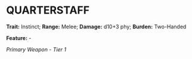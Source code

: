 # QUARTERSTAFF

**Trait:** Instinct; **Range:** Melee; **Damage:** d10+3 phy; **Burden:** Two-Handed

**Feature:** -

*Primary Weapon - Tier 1*
